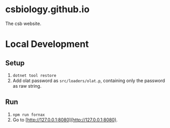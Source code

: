 # csbiology.github.io
The csb website.


# Local Development

## Setup

1. `dotnet tool restore`
2. Add olat password as `src/loaders/olat.p`, containing only the password as raw string.

## Run

1. `npm run fornax`
2. Go to [http://127.0.0.1:8080](http://127.0.0.1:8080).